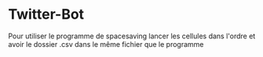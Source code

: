 # Twitter-Bot

Pour utiliser le programme de spacesaving lancer les cellules dans l'ordre et avoir le dossier .csv dans le même fichier que le programme
